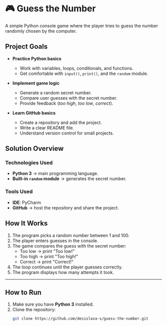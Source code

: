 # 🎮 Guess the Number
A simple Python console game where the player tries to guess the number randomly chosen by the computer.
## Project Goals

- **Practice Python basics**
  - Work with variables, loops, conditionals, and functions.
  - Get comfortable with `input()`, `print()`, and the `random` module.

- **Implement game logic**
  - Generate a random secret number.
  - Compare user guesses with the secret number.
  - Provide feedback (*too high*, *too low*, *correct*).
    
- **Learn GitHub basics**
  - Create a repository and add the project.
  - Write a clear README file.
  - Understand version control for small projects.
## Solution Overview

### Technologies Used
- **Python 3** → main programming language.
- **Built-in `random` module** → generates the secret number.

### Tools Used
- **IDE**: PyCharm
- **GitHub** → host the repository and share the project.

## How It Works
1. The program picks a random number between 1 and 100.
2. The player enters guesses in the console.
3. The game compares the guess with the secret number:
   - Too low → print "Too low!"
   - Too high → print "Too high!"
   - Correct → print "Correct!"
4. The loop continues until the player guesses correctly.
5. The program displays how many attempts it took.

---

## How to Run

1. Make sure you have **Python 3** installed.
2. Clone the repository:
   ```bash
   git clone https://github.com/desislava-s/guess-the-number.git
